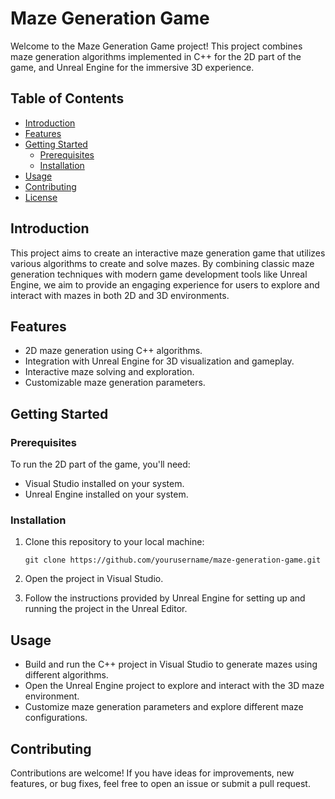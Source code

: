 

# Maze Generation Game

Welcome to the Maze Generation Game project! This project combines maze generation algorithms implemented in C++ for the 2D part of the game, and Unreal Engine for the immersive 3D experience.

## Table of Contents

- [Introduction](#introduction)
- [Features](#features)
- [Getting Started](#getting-started)
  - [Prerequisites](#prerequisites)
  - [Installation](#installation)
- [Usage](#usage)
- [Contributing](#contributing)
- [License](#license)

## Introduction

This project aims to create an interactive maze generation game that utilizes various algorithms to create and solve mazes. By combining classic maze generation techniques with modern game development tools like Unreal Engine, we aim to provide an engaging experience for users to explore and interact with mazes in both 2D and 3D environments.

## Features

- 2D maze generation using C++ algorithms.
- Integration with Unreal Engine for 3D visualization and gameplay.
- Interactive maze solving and exploration.
- Customizable maze generation parameters.

## Getting Started

### Prerequisites

To run the 2D part of the game, you'll need:

- Visual Studio installed on your system.
- Unreal Engine installed on your system.

### Installation

1. Clone this repository to your local machine:

   ```
   git clone https://github.com/yourusername/maze-generation-game.git
   ```

2. Open the project in Visual Studio.

3. Follow the instructions provided by Unreal Engine for setting up and running the project in the Unreal Editor.

## Usage

- Build and run the C++ project in Visual Studio to generate mazes using different algorithms.
- Open the Unreal Engine project to explore and interact with the 3D maze environment.
- Customize maze generation parameters and explore different maze configurations.

## Contributing

Contributions are welcome! If you have ideas for improvements, new features, or bug fixes, feel free to open an issue or submit a pull request.

